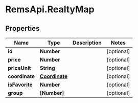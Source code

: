 # RemsApi.RealtyMap

## Properties
Name | Type | Description | Notes
------------ | ------------- | ------------- | -------------
**id** | **Number** |  | [optional] 
**price** | **Number** |  | [optional] 
**priceUnit** | **String** |  | [optional] 
**coordinate** | [**Coordinate**](Coordinate.md) |  | [optional] 
**isFavorite** | **Number** |  | [optional] 
**group** | **[Number]** |  | [optional] 


